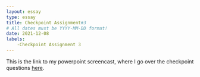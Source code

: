 ```yaml
---
layout: essay
type: essay
title: Checkpoint Assignment#3
# All dates must be YYYY-MM-DD format!
date: 2021-12-08
labels:
    -Checkpoint Assignment 3
---
```

This is the link to my powerpoint screencast, where I go over the checkpoint questions [here](https://youtu.be/ztiVhYo_Lv0). 

